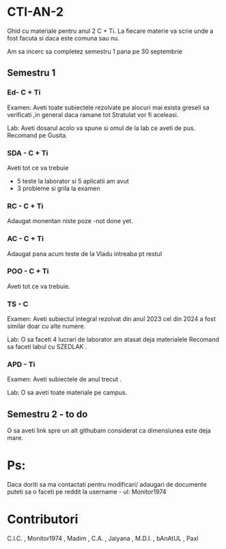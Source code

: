 # CTI-AN-2
Ghid cu materiale pentru anul 2 C + Ti. 
La fiecare materie va scrie unde a fost facuta si daca este comuna sau nu.


Am sa incerc sa completez semestru 1 pana pe 30 septembrie
## Semestru 1

### Ed- C + Ti

Examen:
Aveti toate subiectele rezolvate pe alocuri mai exista greseli sa verificati ,in general daca ramane tot Stratulat vor fi aceleasi.

Lab:
Aveti dosarul acolo va spune si omul de la lab ce aveti de pus.
Recomand pe Gusita.

### SDA - C + Ti

Aveti tot ce va trebuie 

- 5 teste la laborator si 5 aplicatii am avut
- 3 probleme si grila la examen

### RC - C + Ti

Adaugat monentan niste poze -not done yet.

### AC - C + Ti

Adaugat pana acum teste de la Vladu intreaba pt restul

### POO - C + Ti

Aveti tot ce va trebuie.

### TS - C
Examen:
Aveti subiectul integral rezolvat din anul 2023 cel din 2024 a fost similar doar cu alte numere.

Lab:
O sa faceti 4 lucrari de laborator am atasat deja materialele
Recomand sa faceti labul cu SZEDLAK .

### APD - Ti
Examen:
Aveti subiectele de anul trecut .

Lab:
O sa aveti toate materiale pe campus.

## Semestru 2 - to do

O sa aveti link spre un alt githubam considerat ca dimensiunea este deja mare.

# Ps: 
Daca doriti sa ma contactati pentru modificari/ adaugari de documente puteti sa o faceti pe reddit la username - ul: Monitor1974

# Contributori
C.I.C. , Monitor1974 , Madim , C.A. , Jaiyana , M.D.I. , bAnAtUL , Paxl 

